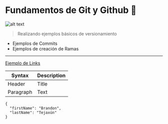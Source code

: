 #  **Fundamentos de Git y Github** :dart:
![alt text](https://github.blog/wp-content/uploads/2020/12/102393310-07478b80-3f8d-11eb-84eb-392d555ebd29.png?fit=1200%2C630)

> Realizando ejemplos básicos de versionamiento
- Ejemplos de Commits
- Ejemplos de creación de Ramas

---
[Ejemplo de Links](https://www.example.com)

| Syntax | Description |
| -- | -- |
| Header | Title |
| Paragraph | Text |

```
{
  "firstName": "Brandon",
  "lastName": "Tejaxún"
}
```